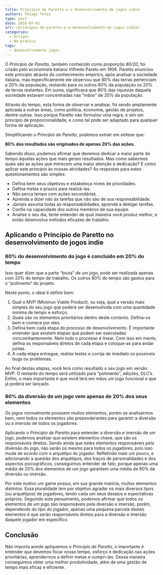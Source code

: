 ```yaml
---
title: Princípio de Paretto e o desenvolvimento de jogos indie
authors: Thiago Teles
type: post
date: 2016-07-01
url: /principio-de-paretto-e-o-desenvolvimento-de-jogos-indie/
categories:
  - Artigos
  - Na prática
tags:
  - desenvolvimento jogos
---
```

O _Princípio de Paretto_, também conhecido como _proporção 80/20_, foi criado pelo economista italiano Vilfredo Pareto em 1906. Paretto enunciou este princípio através do conhecimento empírico, após analisar a sociedade italiana, mas especificamente ele observou que 80% das terras pertenciam a 20% da população, restando para os outros 80% da população os 20% de terras restantes. Em suma, significava que 80% das riquezas daquela sociedade estavam concentradas nas &#8220;mãos&#8221; de 20% da população.

Através do tempo, esta forma de observar e analisar, foi sendo amplamente aplicada a outras áreas, como política, economia, gestão de projetos, dentre outras. Isso porque Paretto não formulou uma regra, e sim um princípio de proporcionalidade, e como tal pode ser adaptado para qualquer forma de aplicação.

Simplificando o _Princípio de Paretto_, podemos extrair em síntese que:

**80% dos resultados são originados de apenas 20% das ações.**

Sabendo disso, podemos afirmar que devemos dedicar a maior parte do tempo àquelas ações que mais geram resultados. Mas como sabermos quais são as ações que merecem uma maior atenção e dedicação? E como aplicar este princípio às nossas atividades? As respostas para estes questionamentos são simples:

  * Defina bem seus objetivos e estabeleça níveis de prioridades.
  * Defina metas e prazos para realizá-las.
  * Não perca tempo com ações secundárias.
  * Aprenda a dizer não às tarefas que não são de sua responsabilidade.
  * Jamais assuma todas as responsabilidades, aprenda a delegar tarefas.
  * Confie na capacidade dos outros membros de sua equipe.
  * Analise o seu dia, tente entender de qual maneira você produz melhor, e então desenvolva métodos eficazes de trabalho.

## Aplicando o Princípio de Paretto no desenvolvimento de jogos indie

### 80% do desenvolvimento do jogo é concluído em 20% do tempo

Isso quer dizer que a parte &#8220;bruta&#8221; de um jogo, pode ser realizada apenas com 20% do tempo de trabalho. Os outros 80% do tempo são gastos para o &#8220;polimento&#8221; do projeto.

Neste ponto, o ideal é definir bem:

  1. Qual o MVP (Minimun Viable Product), ou seja, qual a versão mais simples do seu jogo que poderá ser desenvolvida com uma quantidade mínima de tempo e esforço.
  2. Quais são os elementos prioritários dentro deste contexto. Defina-os bem e comece por eles.
  3. Defina bem cada etapa do processo de desenvolvimento. É importante entender que existem etapas que podem ser executadas concomitantemente. Nem todo o processo é linear. Com isso em mente, defina os responsáveis diretos de cada etapa e coloque-as para andar juntas.
  4. A cada etapa entregue, realize testes e corrija de imediato os possíveis bugs ou problemas.

Ao final destas etapas, você terá como resultado o seu jogo em versão MVP. O restante do tempo será utilizado para &#8220;polimento&#8221;, adições, DLC&#8217;s. Enfim, o mais importante é que você terá em mãos um jogo funcional e que já poderá ser lançado.

### 80% da diversão de um jogo vem apenas de 20% dos seus elementos

Os jogos normalmente possuem muitos elementos, porém se analisarmos bem, nem todos os elementos são preponderantes para garantir a diversão ou a imersão de todos os jogadores.

Aplicando o _Princípio de Paretto_ para entender a diversão e imersão de um jogo, podemos analisar que existem elementos chave, que são os responsáveis diretos. Sendo ainda que estes elementos responsáveis pela diversão do jogo, não serão os mesmo para todos os jogadores, pois isso muda de acordo com o arquétipo do jogador. Refletindo mais um pouco, e adicionando a questão dos arquétipos, dos traços de personalidades e dos aspectos psicográficos, conseguimos entender de fato, porque apenas uma média de 20% dos elementos de um jogo garantem uma média de 80% da diversão ou imersão.

Por este motivo um game possui, em sua grande maioria, muitos elementos distintos. Essa pluralidade tem por objetivo agradar os mais diversos tipos (ou arquétipos) de jogadores, tendo cada um seus desejos e expectativas próprios. Seguindo este pensamento, podemos afirmar que todos os elementos de um jogo são responsáveis pela diversão e imersão, porém, dependendo do tipo do jogador, apenas uma pequena parcela destes elementos é que serão responsáveis diretos para a diversão e imersão daquele jogador em específico.

## Conclusão

Não importa aonde apliquemos o _Princípio de Paretto_, o importante é entender que devemos focar nosso tempo, esforço e dedicação nas ações prioritárias, aprendermos a definir metas e cumpri-las. Dessa maneira conseguimos obter uma melhor produtividade, além de uma gestão de tempo mais eficaz e eficiente.